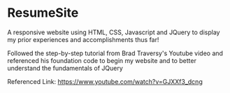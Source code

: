 # ResumeSite
A responsive website using HTML, CSS, Javascript and JQuery to display my prior experiences and accomplishments thus far!

Followed the step-by-step tutorial from Brad Traversy's Youtube video and referenced his foundation code to begin my website and to better understand the fundamentals of JQuery

Referenced Link: https://www.youtube.com/watch?v=GJXXf3_dcng

